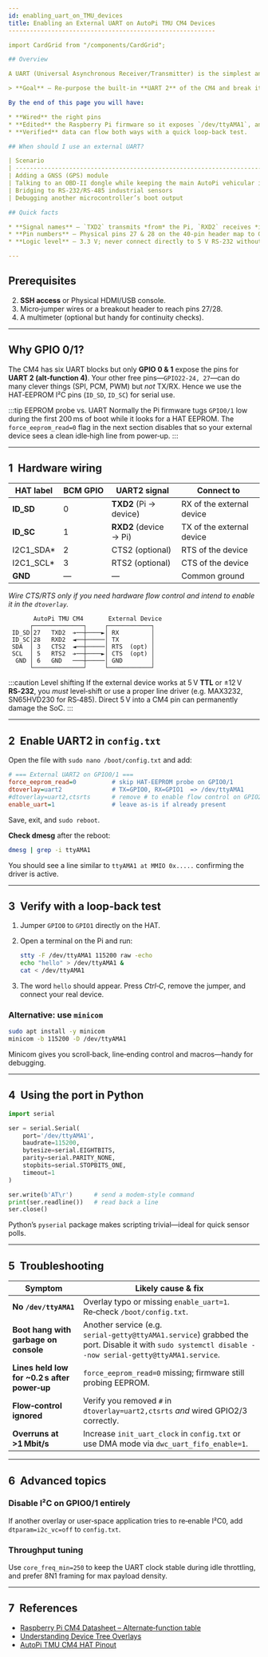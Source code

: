 ```yaml
---
id: enabling_uart_on_TMU_devices
title: Enabling an External UART on AutoPi TMU CM4 Devices
----------------------------------------------------------

import CardGrid from "/components/CardGrid";

## Overview

A UART (Universal Asynchronous Receiver/Transmitter) is the simplest and most widely supported way to move serial data between two devices. On an AutoPi TMU CM4 you already have one UART occupied by the automotive interface, but many real‑world projects—GPS receivers, CAN bridges, industrial sensors or even another microcontroller—need a *second* serial interface.

> **Goal** – Re‑purpose the built‑in **UART 2** of the CM4 and break it out on the HAT so your add‑on hardware can talk to the AutoPi at 300 baud or 4 Mbit/s and everything in between.

By the end of this page you will have:

* **Wired** the right pins
* **Edited** the Raspberry Pi firmware so it exposes `/dev/ttyAMA1`, and
* **Verified** data can flow both ways with a quick loop‑back test.

## When should I use an external UART?

| Scenario                                                                           | Why a second UART helps                                                                     |
| ---------------------------------------------------------------------------------- | ------------------------------------------------------------------------------------------- |
| Adding a GNSS (GPS) module                                                         | NMEA sentences at 9600 or 115200 baud stream continuously—best handled on a dedicated port. |
| Talking to an OBD‑II dongle while keeping the main AutoPi vehicular interface free | Avoids contention and keeps logs clean.                                                     |
| Bridging to RS‑232/RS‑485 industrial sensors                                       | A 3‑wire TX/RX/GND connection keeps wiring simple.                                          |
| Debugging another microcontroller’s boot output                                    | Power up your MCU and capture console logs without a USB serial dongle.                     |

## Quick facts

* **Signal names** – `TXD2` transmits *from* the Pi, `RXD2` receives *into* the Pi.
* **Pin numbers** – Physical pins 27 & 28 on the 40‑pin header map to GPIO 0 & 1 (ID_SD and ID_SC on the HAT).
* **Logic level** – 3.3 V; never connect directly to 5 V RS‑232 without level shifting.

---
```


## Prerequisites

2. **SSH access** or Physical HDMI/USB console.
3. Micro‑jumper wires or a breakout header to reach pins 27/28.
4. A multimeter (optional but handy for continuity checks).

---

## Why GPIO 0/1?

The CM4 has six UART blocks but only **GPIO 0 & 1** expose the pins for **UART 2 (alt‑function 4)**. Your other free pins—`GPIO22‑24, 27`—can do many clever things (SPI, PCM, PWM) but *not* TX/RX. Hence we use the HAT‑EEPROM I²C pins (`ID_SD`, `ID_SC`) for serial use.

:::tip EEPROM probe vs. UART
Normally the Pi firmware tugs `GPIO0/1` low during the first 200 ms of boot while it looks for a HAT EEPROM. The `force_eeprom_read=0` flag in the next section disables that so your external device sees a clean idle‑high line from power‑up.
:::

---

## 1  Hardware wiring

| HAT label   | BCM GPIO | UART2 signal           | Connect to                |
| ----------- | -------- | ---------------------- | ------------------------- |
| **ID\_SD**  | 0        | **TXD2** (Pi → device) | RX of the external device |
| **ID\_SC**  | 1        | **RXD2** (device → Pi) | TX of the external device |
| I2C1\_SDA\* | 2        | CTS2 (optional)        | RTS of the device         |
| I2C1\_SCL\* | 3        | RTS2 (optional)        | CTS of the device         |
| **GND**     | —        | —                      | Common ground             |

*Wire CTS/RTS only if you need hardware flow control and intend to enable it in the `dtoverlay`.*

```
       AutoPi TMU CM4       External Device
      ┌──────────────┐     ┌────────────┐
 ID_SD│27   TXD2  ➔──┼────►│ RX         │
 ID_SC│28   RXD2  ◄──┼─────│ TX         │
 SDA  │ 3   CTS2  ◄──┼─────│ RTS  (opt) │
 SCL  │ 5   RTS2  ➔──┼────►│ CTS  (opt) │
  GND │ 6   GND   ───┼─────│ GND        │
      └──────────────┘     └────────────┘
```

:::caution Level shifting
If the external device works at 5 V **TTL** or ±12 V **RS‑232**, you *must* level‑shift or use a proper line driver (e.g.
MAX3232, SN65HVD230 for RS‑485). Direct 5 V into a CM4 pin can permanently damage the SoC.
:::

---

## 2  Enable UART2 in `config.txt`

Open the file with `sudo nano /boot/config.txt` and add:

```ini
# === External UART2 on GPIO0/1 ===
force_eeprom_read=0          # skip HAT‑EEPROM probe on GPIO0/1
dtoverlay=uart2              # TX=GPIO0, RX=GPIO1  => /dev/ttyAMA1
#dtoverlay=uart2,ctsrts      # remove # to enable flow control on GPIO2/3
enable_uart=1                # leave as‑is if already present
```

Save, exit, and `sudo reboot`.

**Check dmesg** after the reboot:

```bash
dmesg | grep -i ttyAMA1
```

You should see a line similar to `ttyAMA1 at MMIO 0x.....` confirming the driver is active.

---

## 3  Verify with a loop‑back test

1. Jumper `GPIO0` to `GPIO1` directly on the HAT.
2. Open a terminal on the Pi and run:

   ```bash
   stty -F /dev/ttyAMA1 115200 raw -echo
   echo "hello" > /dev/ttyAMA1 &
   cat < /dev/ttyAMA1
   ```
3. The word `hello` should appear. Press *Ctrl‑C*, remove the jumper, and connect your real device.

### Alternative: use **`minicom`**

```bash
sudo apt install -y minicom
minicom -b 115200 -D /dev/ttyAMA1
```

Minicom gives you scroll‑back, line‑ending control and macros—handy for debugging.

---

## 4  Using the port in Python

```python
import serial

ser = serial.Serial(
    port='/dev/ttyAMA1',
    baudrate=115200,
    bytesize=serial.EIGHTBITS,
    parity=serial.PARITY_NONE,
    stopbits=serial.STOPBITS_ONE,
    timeout=1
)

ser.write(b'AT\r')      # send a modem‑style command
print(ser.readline())   # read back a line
ser.close()
```

Python’s `pyserial` package makes scripting trivial—ideal for quick sensor polls.

---

## 5  Troubleshooting

| Symptom                                       | Likely cause & fix                                                                                                                                   |
| --------------------------------------------- | ---------------------------------------------------------------------------------------------------------------------------------------------------- |
| **No `/dev/ttyAMA1`**                         | Overlay typo or missing `enable_uart=1`. Re‑check `/boot/config.txt`.                                                                                |
| **Boot hang with garbage on console**         | Another service (e.g. `serial‑getty@ttyAMA1.service`) grabbed the port. Disable it with `sudo systemctl disable --now serial-getty@ttyAMA1.service`. |
| **Lines held low for \~0.2 s after power‑up** | `force_eeprom_read=0` missing; firmware still probing EEPROM.                                                                                        |
| **Flow‑control ignored**                      | Verify you removed `#` in `dtoverlay=uart2,ctsrts` *and* wired GPIO2/3 correctly.                                                                    |
| **Overruns at >1 Mbit/s**                     | Increase `init_uart_clock` in `config.txt` or use DMA mode via `dwc_uart_fifo_enable=1`.                                                             |

---

## 6  Advanced topics

### Disable I²C on GPIO0/1 entirely

If another overlay or user‑space application tries to re‑enable I²C0, add `dtparam=i2c_vc=off` to `config.txt`.

### Throughput tuning

Use `core_freq_min=250` to keep the UART clock stable during idle throttling, and prefer 8N1 framing for max payload density.


---

## 7  References

* [Raspberry Pi CM4 Datasheet – Alternate‑function table](https://datasheets.raspberrypi.com/cm4/cm4-datasheet.pdf#page=23)
* [Understanding Device Tree Overlays](https://www.raspberrypi.com/documentation/computers/config_txt.html#device-tree-overlays)
* [AutoPi TMU CM4 HAT Pinout](../using-hat/)
